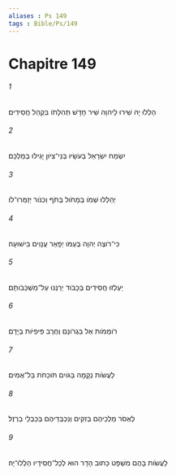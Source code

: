 ```yaml
---
aliases : Ps 149
tags : Bible/Ps/149
---
```


# Chapitre 149

###### 1
הַלְלוּ יָהּ שִׁירוּ לַיהוָה שִׁיר חָדָשׁ תְּהִלָּתֹו בִּקְהַל חֲסִידִים׃
###### 2
יִשְׂמַח יִשְׂרָאֵל בְּעֹשָׂיו בְּנֵי־צִיֹּון יָגִילוּ בְמַלְכָּם׃
###### 3
יְהַלְלוּ שְׁמֹו בְמָחֹול בְּתֹף וְכִנֹּור יְזַמְּרוּ־לֹו׃
###### 4
כִּי־רֹוצֶה יְהוָה בְּעַמֹּו יְפָאֵר עֲנָוִים בִּישׁוּעָה׃
###### 5
יַעְלְזוּ חֲסִידִים בְּכָבֹוד יְרַנְּנוּ עַל־מִשְׁכְּבֹותָם׃
###### 6
רֹומְמֹות אֵל בִּגְרֹונָם וְחֶרֶב פִּיפִיֹּות בְּיָדָם׃
###### 7
לַעֲשֹׂות נְקָמָה בַּגֹּויִם תֹּוכֵחֹת בַּל־אֻמִּים׃
###### 8
לֶאְסֹר מַלְכֵיהֶם בְּזִקִּים וְנִכְבְּדֵיהֶם בְּכַבְלֵי בַרְזֶל׃
###### 9
לַעֲשֹׂות בָּהֶם מִשְׁפָּט כָּתוּב הָדָר הוּא לְכָל־חֲסִידָיו הַלְלוּ־יָהּ׃
